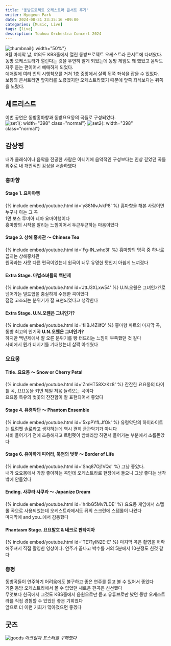 ```yaml
---
title: "동방프로젝트 오케스트라 콘서트 후기"
writer: Hyogeun Park
date: 2024-08-31 23:35:16 +09:00
categories: [Music, Live]
tags: [live]
description: Touhou Orchestra Concert 2024
---
```


![thumbnail](/assets/img/2024-08-31-Touhou-Orchestra-2024/thumbnail.jpg){: width="50%"}  
8월 마지막 날, 여의도 KBS홀에서 열린 동방프로젝트 오케스트라 콘서트에 다녀왔다.  
동방 오케스트라가 열린다는 것을 우연히 알게 되었는데 동방 게임도 꽤 했었고 음악도 자주 듣는 편이어서 예매하게 되었다.  
예매일에 여러 번의 시행착오를 거쳐 1층 중앙에서 살짝 뒤쪽 좌석을 잡을 수 있었다.  
보통의 콘서트라면 앞자리를 노렸겠지만 오케스트라였기 때문에 앞쪽 좌석보다는 뒤쪽을 노렸다.  

## 세트리스트
이번 공연은 동방홍마향과 동방요요몽의 곡들로 구성되었다.  
![set1](/assets/img/2024-08-31-Touhou-Orchestra-2024/set1.jpeg){: width="398" class="normal"}
![set2](/assets/img/2024-08-31-Touhou-Orchestra-2024/set2.jpeg){: width="398" class="normal"}


## 감상평
내가 클래식이나 음악을 전공한 사람은 아니기에 음악적인 구성보다는 인상 깊었던 곡들 위주로 내 개인적인 감상을 서술하였다  

### 홍마향

#### Stage 1. 요마야행
{% include embed/youtube.html id='y88NlvJvkP8' %}
홍마향을 해본 사람이면 누구나 아는 그 곡  
1면 보스 루미아 테마 요마야행이다  
홍마향의 시작을 알리는 느낌이어서 두근두근하는 마음이었다  

#### Stage 3. 상해 홍차관 ～ Chinese Tea
{% include embed/youtube.html id='Fg-lN_whc3I' %}
홍마향의 명곡 중 하나로 꼽히는 상해홍차관  
원곡과는 사뭇 다른 편곡이었는데 원곡이 너무 유명한 탓인지 아쉽게 느껴졌다  

#### Extra Stage. 마법소녀들의 백년제
{% include embed/youtube.html id='JttJ3XLxw54' %}
U.N.오웬은 그녀인가?로 넘어가는 빌드업을 충실하게 수행한 곡이었다  
점점 고조되는 분위기가 잘 표현되었다고 생각한다  

#### Extra Stage. U.N.오웬은 그녀인가?
{% include embed/youtube.html id='fiiBJ4ZilfQ' %}
홍마향 파트의 마지막 곡, 동방 최고의 인기곡 **U.N.오웬은 그녀인가?**  
하지만 백년제에서 잘 오른 분위기를 빵 터뜨리는 느낌이 부족했던 것 같다  
사비에서 뭔가 터지기를 기대했는데 살짝 아쉬웠다  

### 요요몽

#### Title. 요요몽 ～ Snow or Cherry Petal
{% include embed/youtube.html id='ZmHT58XzKz8' %}
잔잔한 요요몽의 타이틀 곡, 요요몽을 키면 제일 처음 들려오는 곡이다  
요요몽 특유의 벚꽃의 잔잔함이 잘 표현되어서 좋았다  

#### Stage 4. 유령악단 ～ Phantom Ensemble
{% include embed/youtube.html id='5xpPYfLJfOk' %}
유령악단의 하이라이트는 트럼펫 솔로라고 생각하는데 역시 괜히 금관악기가 아니다  
사비 들어가기 전에 조용해지고 트럼펫이 빰빠라밤 하면서 들어가는 부분에서 소름돋았다

#### Stage 6. 유아하게 피어라, 묵염의 벚꽃 ～ Border of Life
{% include embed/youtube.html id='Snq87Oj1VQc' %}
그냥 좋았다.  
내가 요요몽에서 가장 좋아하는 곡인데 오케스트라로 현장에서 들으니 그냥 좋다는 생각밖에 안들었다  

#### Ending. 사쿠라 사쿠라 ～ Japanize Dream
{% include embed/youtube.html id='h4bG5Mv7LDE' %}
요요몽 게임에서 스탭롤 곡으로 사용되었는데 오케스트라에서도 뒤의 스크린에 스탭롤이 나왔다  
마지막에 and you..에서 감동했다

#### Phantasm Stage. 요요발호 & 네크로 판타지아
{% include embed/youtube.html id='TE71yIN2E-E' %}
마지막 곡은 촬영을 허락해주셔서 직접 촬영한 영상이다.
연주가 끝나고 박수를 거의 5분에서 10분정도 친것 같다  

### 총평
동방곡들이 연주하기 어려움에도 불구하고 좋은 연주를 듣고 볼 수 있어서 좋았다  
기존 동방 오케스트라에서 볼 수 없었던 새로운 편곡은 신선했다  
무엇보다 한국에서 그것도 KBS홀에서 음원으로만 듣고 유튜브로만 봤던 동방 오케스트라를 직접 경험할 수 있었던 좋은 기회였다  
앞으로 더 이런 기회가 많아졌으면 좋겠다  

## 굿즈
![goods](/assets/img/2024-08-31-Touhou-Orchestra-2024/goods.jpg)
_아크릴과 포스터를 구매했다_


